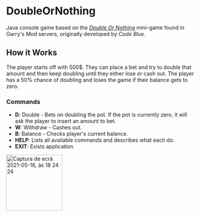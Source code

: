 # DoubleOrNothing

Java console game based on the [*Double Or Nothing*](https://steamcommunity.com/sharedfiles/filedetails/?id=1174019751) mini-game found in Garry's Mod servers, originally developed by *Code Blue*.

## How it Works
The player starts off with 500$.
They can place a bet and try to double that amount and then keep doubling until they either lose or cash out.
The player has a 50% chance of doubling and loses the game if their balance gets to zero.

### Commands
- **D**: Double - Bets on doubling the pot. If the pot is currently zero, it will ask the player to insert an amount to bet.
- **W**: Withdraw - Cashes out.
- **B**: Balance - Checks player's current balance.
- **HELP**: Lists all available commands and describes what each do.
- **EXIT**: Exists application.

<img width="150" alt="Captura de ecrã 2021-05-16, às 18 24 24" src="https://user-images.githubusercontent.com/24763517/118406434-00c05b80-b674-11eb-99c1-152242d625d3.png">
